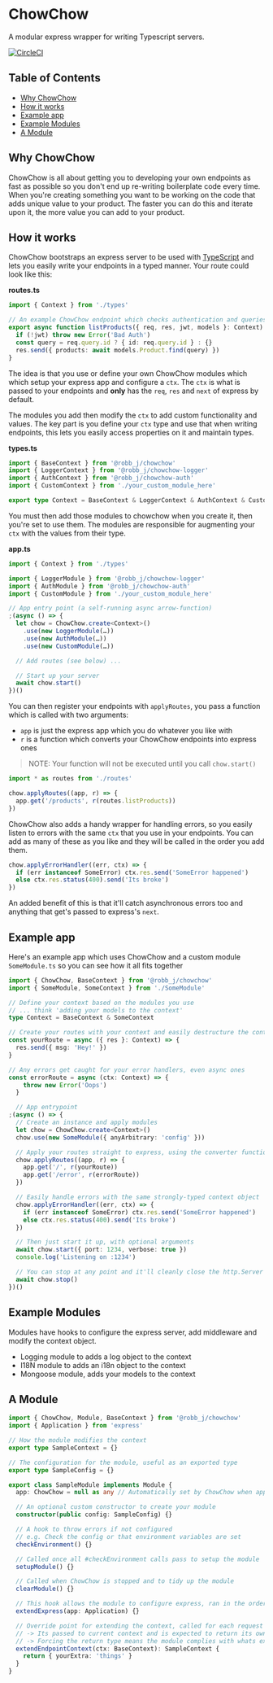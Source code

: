 # ChowChow

A modular express wrapper for writing Typescript servers.

[![CircleCI](https://circleci.com/gh/robb-j/chowchow.svg?style=svg)](https://circleci.com/gh/robb-j/chowchow)

## Table of Contents

- [Why ChowChow](#why-chowchow)
- [How it works](#how-it-works)
- [Example app](#example-app)
- [Example Modules](#example-modules)
- [A Module](#a-module)

## Why ChowChow

ChowChow is all about getting you to developing your own endpoints as fast as possible
so you don't end up re-writing boilerplate code every time.
When you're creating something you want to be working on the code that adds unique value to your product.
The faster you can do this and iterate upon it, the more value you can add to your product.

## How it works

ChowChow bootstraps an express server to be used with [TypeScript](https://www.typescriptlang.org/)
and lets you easily write your endpoints in a typed manner.
Your route could look like this:

**routes.ts**

```ts
import { Context } from './types'

// An example ChowChow endpoint which checks authentication and queries products
export async function listProducts({ req, res, jwt, models }: Context) {
  if (!jwt) throw new Error('Bad Auth')
  const query = req.query.id ? { id: req.query.id } : {}
  res.send({ products: await models.Product.find(query) })
}
```

The idea is that you use or define your own ChowChow modules which which setup your express app and configure a `ctx`.
The `ctx` is what is passed to your endpoints and **only** has the `req`, `res` and `next` of express by default.

The modules you add then modify the `ctx` to add custom functionality and values.
The key part is you define your `ctx` type and use that when writing endpoints,
this lets you easily access properties on it and maintain types.

**types.ts**

```ts
import { BaseContext } from '@robb_j/chowchow'
import { LoggerContext } from '@robb_j/chowchow-logger'
import { AuthContext } from '@robb_j/chowchow-auth'
import { CustomContext } from './your_custom_module_here'

export type Context = BaseContext & LoggerContext & AuthContext & CustomContext
```

You must then add those modules to chowchow when you create it, then you're set to use them.
The modules are responsible for augmenting your `ctx` with the values from their type.

**app.ts**

```ts
import { Context } from './types'

import { LoggerModule } from '@robb_j/chowchow-logger'
import { AuthModule } from '@robb_j/chowchow-auth'
import { CustomModule } from './your_custom_module_here'

// App entry point (a self-running async arrow-function)
;(async () => {
  let chow = ChowChow.create<Context>()
    .use(new LoggerModule(…))
    .use(new AuthModule(…))
    .use(new CustomModule(…))

  // Add routes (see below) ...

  // Start up your server
  await chow.start()
})()
```

You can then register your endpoints with `applyRoutes`,
you pass a function which is called with two arguments:

- `app` is just the express app which you do whatever you like with
- `r` is a function which converts your ChowChow endpoints into express ones

> NOTE: Your function will not be executed until you call `chow.start()`

```ts
import * as routes from './routes'

chow.applyRoutes((app, r) => {
  app.get('/products', r(routes.listProducts))
})
```

ChowChow also adds a handy wrapper for handling errors, so you easily listen to errors with the same `ctx` that you use in your endpoints.
You can add as many of these as you like and they will be called in the order you add them.

```ts
chow.applyErrorHandler((err, ctx) => {
  if (err instanceof SomeError) ctx.res.send('SomeError happened')
  else ctx.res.status(400).send('Its broke')
})
```

An added benefit of this is that it'll catch asynchronous errors too
and anything that get's passed to express's `next`.

## Example app

Here's an example app which uses ChowChow and a custom module `SomeModule.ts`
so you can see how it all fits together

```ts
import { ChowChow, BaseContext } from '@robb_j/chowchow'
import { SomeModule, SomeContext } from './SomeModule'

// Define your context based on the modules you use
// ... think 'adding your models to the context'
type Context = BaseContext & SomeContext

// Create your routes with your context and easily destructure the context
const yourRoute = async ({ res }: Context) => {
  res.send({ msg: 'Hey!' })
}

// Any errors get caught for your error handlers, even async ones
const errorRoute = async (ctx: Context) => {
    throw new Error('Oops')
  }

  // App entrypoint
;(async () => {
  // Create an instance and apply modules
  let chow = ChowChow.create<Context>()
  chow.use(new SomeModule({ anyArbitrary: 'config' }))

  // Apply your routes straight to express, using the converter function 'r'
  chow.applyRoutes((app, r) => {
    app.get('/', r(yourRoute))
    app.get('/error', r(errorRoute))
  })

  // Easily handle errors with the same strongly-typed context object
  chow.applyErrorHandler((err, ctx) => {
    if (err instanceof SomeError) ctx.res.send('SomeError happened')
    else ctx.res.status(400).send('Its broke')
  })

  // Then just start it up, with optional arguments
  await chow.start({ port: 1234, verbose: true })
  console.log('Listening on :1234')

  // You can stop at any point and it'll cleanly close the http.Server
  await chow.stop()
})()
```

## Example Modules

Modules have hooks to configure the express server, add middleware and modify the context object.

- Logging module to adds a log object to the context
- I18N module to adds an i18n object to the context
- Mongoose module, adds your models to the context

## A Module

```ts
import { ChowChow, Module, BaseContext } from '@robb_j/chowchow'
import { Application } from 'express'

// How the module modifies the context
export type SampleContext = {}

// The configuration for the module, useful as an exported type
export type SampleConfig = {}

export class SampleModule implements Module {
  app: ChowChow = null as any // Automatically set by ChowChow when applied

  // An optional custom constructor to create your module
  constructor(public config: SampleConfig) {}

  // A hook to throw errors if not configured
  // e.g. Check the config or that environment variables are set
  checkEnvironment() {}

  // Called once all #checkEnvironment calls pass to setup the module
  setupModule() {}

  // Called when ChowChow is stopped and to tidy up the module
  clearModule() {}

  // This hook allows the module to configure express, ran in the order modules are applied
  extendExpress(app: Application) {}

  // Override point for extending the context, called for each request
  // -> Its passed to current context and is expected to return its own modifications
  // -> Forcing the return type means the module complies with whats expected of it
  extendEndpointContext(ctx: BaseContext): SampleContext {
    return { yourExtra: 'things' }
  }
}
```
